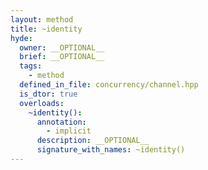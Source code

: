 ```yaml
---
layout: method
title: ~identity
hyde:
  owner: __OPTIONAL__
  brief: __OPTIONAL__
  tags:
    - method
  defined_in_file: concurrency/channel.hpp
  is_dtor: true
  overloads:
    ~identity():
      annotation:
        - implicit
      description: __OPTIONAL__
      signature_with_names: ~identity()
---
```

